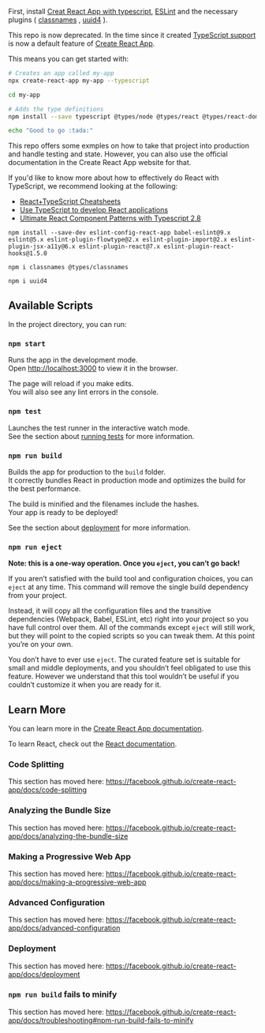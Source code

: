 First, install [Creat React App with typescript](https://facebook.github.io/create-react-app/docs/adding-typescript), [ESLint](https://www.npmjs.com/package/eslint-config-react-app) and the necessary plugins ( [classnames](https://www.npmjs.com/package/classnames) , [uuid4](https://www.npmjs.com/package/uuid4) ).

This repo is now deprecated. In the time since it created [TypeScript support](https://facebook.github.io/create-react-app/docs/adding-typescript) is now a default feature of [Create React App](https://facebook.github.io/create-react-app/). 

This means you can get started with:

```sh
# Creates an app called my-app
npx create-react-app my-app --typescript

cd my-app

# Adds the type definitions
npm install --save typescript @types/node @types/react @types/react-dom @types/jest

echo "Good to go :tada:"
```

This repo offers some exmples on how to take that project into production and handle testing and state. However, you can
also use the official documentation in the Create React App website for that. 

If you'd like to know more about how to effectively do React with TypeScript, we recommend looking at the following:

- [React+TypeScript Cheatsheets](https://github.com/typescript-cheatsheets/react-typescript-cheatsheet#reacttypescript-cheatsheets)
- [Use TypeScript to develop React applications](https://egghead.io/courses/use-typescript-to-develop-react-applications)
- [Ultimate React Component Patterns with Typescript 2.8](https://levelup.gitconnected.com/ultimate-react-component-patterns-with-typescript-2-8-82990c516935)

`npm install --save-dev eslint-config-react-app babel-eslint@9.x eslint@5.x eslint-plugin-flowtype@2.x eslint-plugin-import@2.x eslint-plugin-jsx-a11y@6.x eslint-plugin-react@7.x eslint-plugin-react-hooks@1.5.0`

`npm i classnames @types/classnames`

`npm i uuid4`


## Available Scripts

In the project directory, you can run:

### `npm start`

Runs the app in the development mode.<br>
Open [http://localhost:3000](http://localhost:3000) to view it in the browser.

The page will reload if you make edits.<br>
You will also see any lint errors in the console.

### `npm test`

Launches the test runner in the interactive watch mode.<br>
See the section about [running tests](https://facebook.github.io/create-react-app/docs/running-tests) for more information.

### `npm run build`

Builds the app for production to the `build` folder.<br>
It correctly bundles React in production mode and optimizes the build for the best performance.

The build is minified and the filenames include the hashes.<br>
Your app is ready to be deployed!

See the section about [deployment](https://facebook.github.io/create-react-app/docs/deployment) for more information.

### `npm run eject`

**Note: this is a one-way operation. Once you `eject`, you can’t go back!**

If you aren’t satisfied with the build tool and configuration choices, you can `eject` at any time. This command will remove the single build dependency from your project.

Instead, it will copy all the configuration files and the transitive dependencies (Webpack, Babel, ESLint, etc) right into your project so you have full control over them. All of the commands except `eject` will still work, but they will point to the copied scripts so you can tweak them. At this point you’re on your own.

You don’t have to ever use `eject`. The curated feature set is suitable for small and middle deployments, and you shouldn’t feel obligated to use this feature. However we understand that this tool wouldn’t be useful if you couldn’t customize it when you are ready for it.

## Learn More

You can learn more in the [Create React App documentation](https://facebook.github.io/create-react-app/docs/getting-started).

To learn React, check out the [React documentation](https://reactjs.org/).

### Code Splitting

This section has moved here: https://facebook.github.io/create-react-app/docs/code-splitting

### Analyzing the Bundle Size

This section has moved here: https://facebook.github.io/create-react-app/docs/analyzing-the-bundle-size

### Making a Progressive Web App

This section has moved here: https://facebook.github.io/create-react-app/docs/making-a-progressive-web-app

### Advanced Configuration

This section has moved here: https://facebook.github.io/create-react-app/docs/advanced-configuration

### Deployment

This section has moved here: https://facebook.github.io/create-react-app/docs/deployment

### `npm run build` fails to minify

This section has moved here: https://facebook.github.io/create-react-app/docs/troubleshooting#npm-run-build-fails-to-minify
